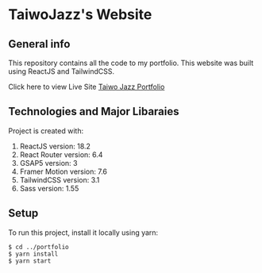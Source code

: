 # TaiwoJazz's Website

<!-- ## Table of contents
* [General info](#general-info)
* [Technologies & Libraries](#technologies)
* [Setup](#setup) -->

## General info
This repository contains all the code to my portfolio. This website was built using ReactJS and TailwindCSS.

Click here to view Live Site [Taiwo Jazz Portfolio](https://taiwojazz.dev)
	
## Technologies and Major Libaraies
Project is created with:

1. ReactJS version: 18.2
2. React Router version: 6.4
3. GSAP5 version: 3
4. Framer Motion version: 7.6
5. TailwindCSS version: 3.1
6. Sass version: 1.55
	
## Setup
To run this project, install it locally using yarn:

```
$ cd ../portfolio
$ yarn install
$ yarn start
```